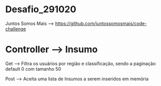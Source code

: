# Desafio_291020
Juntos Somos Mais --> https://github.com/juntossomosmais/code-challenge

# Controller --> Insumo
Get --> Filtra os usuários por região e classificação, sendo a paginação default 0 com tamanho 50

Post --> Aceita uma lista de Insumos a serem inseridos em memória
